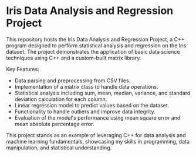 # Iris Data Analysis and Regression Project

This repository hosts the Iris Data Analysis and Regression Project, a C++ program designed to perform statistical analysis and regression on the Iris dataset. The project demonstrates the application of basic data science techniques using C++ and a custom-built matrix library.

Key Features:
- Data parsing and preprocessing from CSV files.
- Implementation of a matrix class to handle data operations.
- Statistical analysis including sum, mean, median, variance, and standard deviation calculation for each column.
- Linear regression model to predict values based on the dataset.
- Functionality to handle outliers and improve data integrity.
- Evaluation of the model's performance using mean square error and mean absolute percentage error.

This project stands as an example of leveraging C++ for data analysis and machine learning fundamentals, showcasing my skills in programming, data manipulation, and statistical understanding.
